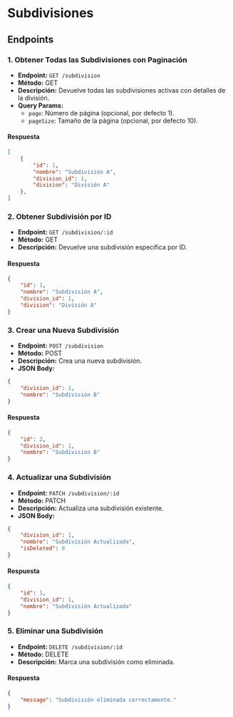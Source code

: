 # Subdivisiones

## Endpoints

### 1. Obtener Todas las Subdivisiones con Paginación
- **Endpoint:** `GET /subdivision`
- **Método:** GET
- **Descripción:** Devuelve todas las subdivisiones activas con detalles de la división.
- **Query Params:**
  - `page`: Número de página (opcional, por defecto 1).
  - `pageSize`: Tamaño de la página (opcional, por defecto 10).

#### Respuesta
```json
[
    {
        "id": 1,
        "nombre": "Subdivisión A",
        "division_id": 1,
        "division": "División A"
    },
]
```

### 2. Obtener Subdivisión por ID
- **Endpoint:** `GET /subdivision/:id`
- **Método:** GET
- **Descripción:** Devuelve una subdivisión específica por ID.

#### Respuesta
```json
{
    "id": 1,
    "nombre": "Subdivisión A",
    "division_id": 1,
    "division": "División A"
}
```

### 3. Crear una Nueva Subdivisión
- **Endpoint:** `POST /subdivision`
- **Método:** POST
- **Descripción:** Crea una nueva subdivisión.
- **JSON Body:**
```json
{
    "division_id": 1,
    "nombre": "Subdivisión B"
}
```

#### Respuesta
```json
{
    "id": 2,
    "division_id": 1,
    "nombre": "Subdivisión B"
}
```

### 4. Actualizar una Subdivisión
- **Endpoint:** `PATCH /subdivision/:id`
- **Método:** PATCH
- **Descripción:** Actualiza una subdivisión existente.
- **JSON Body:**
```json
{
    "division_id": 1,
    "nombre": "Subdivisión Actualizada",
    "isDeleted": 0
}
```

#### Respuesta
```json
{
    "id": 1,
    "division_id": 1,
    "nombre": "Subdivisión Actualizada"
}
```

### 5. Eliminar una Subdivisión
- **Endpoint:** `DELETE /subdivision/:id`
- **Método:** DELETE
- **Descripción:** Marca una subdivisión como eliminada.

#### Respuesta
```json
{
    "message": "Subdivisión eliminada correctamente."
}
```